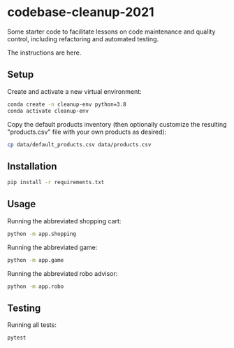 # codebase-cleanup-2021

Some starter code to facilitate lessons on code maintenance and quality control, including refactoring and automated testing.

The instructions are here.

## Setup

Create and activate a new virtual environment:

```sh
conda create -n cleanup-env python=3.8
conda activate cleanup-env
```

Copy the default products inventory (then optionally customize the resulting "products.csv" file with your own products as desired):

```sh
cp data/default_products.csv data/products.csv
```

## Installation

```sh
pip install -r requirements.txt
```

## Usage

Running the abbreviated shopping cart:

```sh
python -m app.shopping
```

Running the abbreviated game:

```sh
python -m app.game
```

Running the abbreviated robo advisor:

```sh
python -m app.robo
```

## Testing

Running all tests:

```sh
pytest
```
